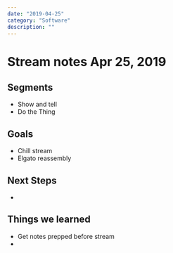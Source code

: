 ```yaml
---
date: "2019-04-25"
category: "Software"
description: ""
---
```


# Stream notes Apr 25, 2019

## Segments

- Show and tell
- Do the Thing

## Goals

- Chill stream
- Elgato reassembly

## Next Steps

-

## Things we learned

- Get notes prepped before stream
-
